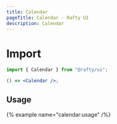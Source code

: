 ```yaml
---
title: Calendar
pageTitle: Calendar - Rafty UI
description: Calendar
---
```


# Import

```jsx
import { Calendar } from "@rafty/ui";

() => <Calendar />;
```

## Usage

{% example name="calendar:usage" /%}
